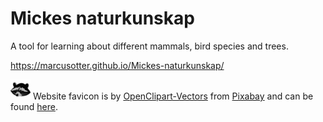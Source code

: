 # Mickes naturkunskap
A tool for learning about different mammals, bird species and trees.

https://marcusotter.github.io/Mickes-naturkunskap/

![A cartoon racoon, a carcoon if you will](favicon-32x32.png) Website favicon is by [OpenClipart-Vectors](https://pixabay.com/users/OpenClipart-Vectors-30363) from [Pixabay](https://pixabay.com/) and can be found [here](https://pixabay.com/vectors/racoon-coon-raccoon-animal-snout-1296640/).
